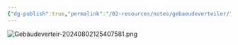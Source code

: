 ```yaml
---
{"dg-publish":true,"permalink":"/02-resources/notes/gebaeudeverteiler/","tags":["hardware","netzwerk/kabel"],"updated":"2024-08-02T12:54:21.000+02:00"}
---
```


![Gebäudeverteir-20240802125407581.png](/img/user/02%20-%20RESOURCES/Files/IMG/Geb%C3%A4udeverteir-20240802125407581.png)
